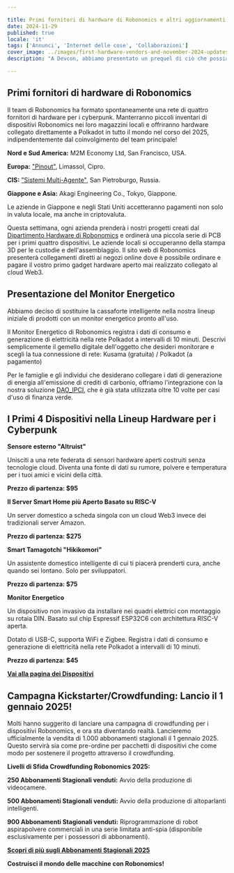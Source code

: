 ```yaml
---

title: Primi fornitori di hardware di Robonomics e altri aggiornamenti di novembre
date: 2024-11-29
published: true
locale: 'it'
tags: ['Annunci', 'Internet delle cose', 'Collaborazioni']
cover_image: ../images/first-hardware-vendors-and-november-2024-updates/cover.webp
description: "A Devcon, abbiamo presentato un prequel di ciò che possiamo offrire alla comunità nella stagione 2025. Ora ci stiamo spostando alla fase successiva."

---
```


## Primi fornitori di hardware di Robonomics

Il team di Robonomics ha formato spontaneamente una rete di quattro fornitori di hardware per i cyberpunk. Manterranno piccoli inventari di dispositivi Robonomics nei loro magazzini locali e offriranno hardware collegato direttamente a Polkadot in tutto il mondo nel corso del 2025, indipendentemente dal coinvolgimento del team principale!

**Nord e Sud America:** M2M Economy Ltd, San Francisco, USA.

**Europa:**  [ "Pinout"](https://pinout.cloud), Limassol, Cipro.

**CIS:**  [ "Sistemi Multi-Agente"](http://multi-agent.io), San Pietroburgo, Russia.

**Giappone e Asia:** Akagi Engineering Co., Tokyo, Giappone.

Le aziende in Giappone e negli Stati Uniti accetteranno pagamenti non solo in valuta locale, ma anche in criptovaluta.

Questa settimana, ogni azienda prenderà i nostri progetti creati dal [Dipartimento Hardware di Robonomics](https://x.com/RobonomicsHW) e ordinerà una piccola serie di PCB per i primi quattro dispositivi. Le aziende locali si occuperanno della stampa 3D per le custodie e dell'assemblaggio. Il sito web di Robonomics presenterà collegamenti diretti ai negozi online dove è possibile ordinare e pagare il vostro primo gadget hardware aperto mai realizzato collegato al cloud Web3.

## Presentazione del Monitor Energetico

Abbiamo deciso di sostituire la cassaforte intelligente nella nostra lineup iniziale di prodotti con un monitor energetico pronto all'uso.

Il Monitor Energetico di Robonomics registra i dati di consumo e generazione di elettricità nella rete Polkadot a intervalli di 10 minuti. Descrivi semplicemente il gemello digitale dell'oggetto che desideri monitorare e scegli la tua connessione di rete: Kusama (gratuita) / Polkadot (a pagamento)

Per le famiglie e gli individui che desiderano collegare i dati di generazione di energia all'emissione di crediti di carbonio, offriamo l'integrazione con la nostra soluzione [DAO_IPCI](https://x.com/DAO_IPCI), che è già stata utilizzata oltre 10 volte per casi d'uso di finanza verde.

## I Primi 4 Dispositivi nella Lineup Hardware per i Cyberpunk

<div class="oldy space-b">

**Sensore esterno "Altruist"**

Unisciti a una rete federata di sensori hardware aperti costruiti senza tecnologie cloud. Diventa una fonte di dati su rumore, polvere e temperatura per i tuoi amici e vicini della città.

**Prezzo di partenza: $95**

</div>

<div class="oldy space-b">

**Il Server Smart Home più Aperto Basato su RISC-V**

Un server domestico a scheda singola con un cloud Web3 invece dei tradizionali server Amazon.

**Prezzo di partenza: $275**

</div>

<div class="oldy space-b">

**Smart Tamagotchi "Hikikomori"**

Un assistente domestico intelligente di cui ti piacerà prenderti cura, anche quando sei lontano. Solo per sviluppatori.

**Prezzo di partenza: $75**

</div>

<div class="oldy space-b">

**Monitor Energetico**

Un dispositivo non invasivo da installare nei quadri elettrici con montaggio su rotaia DIN. Basato sul chip Espressif ESP32C6 con architettura RISC-V aperta.

Dotato di USB-C, supporta WiFi e Zigbee. Registra i dati di consumo e generazione di elettricità nella rete Polkadot a intervalli di 10 minuti.

**Prezzo di partenza: $45**

</div>

[**Vai alla pagina dei Dispositivi**](/devices/)

## Campagna Kickstarter/Crowdfunding: Lancio il 1 gennaio 2025!

Molti hanno suggerito di lanciare una campagna di crowdfunding per i dispositivi Robonomics, e ora sta diventando realtà. Lancieremo ufficialmente la vendita di 1.000 abbonamenti stagionali il 1 gennaio 2025. Questo servirà sia come pre-ordine per pacchetti di dispositivi che come modo per sostenere il progetto attraverso il crowdfunding.

<div class="oldy space-b">

**Livelli di Sfida Crowdfunding Robonomics 2025:**

**250 Abbonamenti Stagionali venduti:** Avvio della produzione di videocamere.

**500 Abbonamenti Stagionali venduti:** Avvio della produzione di altoparlanti intelligenti.

**900 Abbonamenti Stagionali venduti:** Riprogrammazione di robot aspirapolvere commerciali in una serie limitata anti-spia (disponibile esclusivamente per i possessori di abbonamenti).

</div>

[**Scopri di più sugli Abbonamenti Stagionali 2025**](https://robonomics.network/blog/robo-season-pass-2025-welcome-to-the-paper-st-club/)

**Costruisci il mondo delle macchine con Robonomics!**